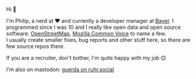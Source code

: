 Hi 👋 

I'm Philip, a nerd at ❤ and currently a developer manager at [Bayer](https://www.bayer.com). I programmed since I was 10 and I really like open data and open source software: [OpenStreetMap](https://openstreetmap.org), [Mozilla Common Voice](https://commmonvoice.mozilla.org) to name a few.  
I usually create smaller fixes, bug reports and other stuff here, so there are few source repos there.

If you are a recruiter, don't bother, I'm quite happy with my job 😊

I'm also on mastodon: <a rel="me" href="https://ruhr.social/@guerda">guerda on ruhr.social</a>
